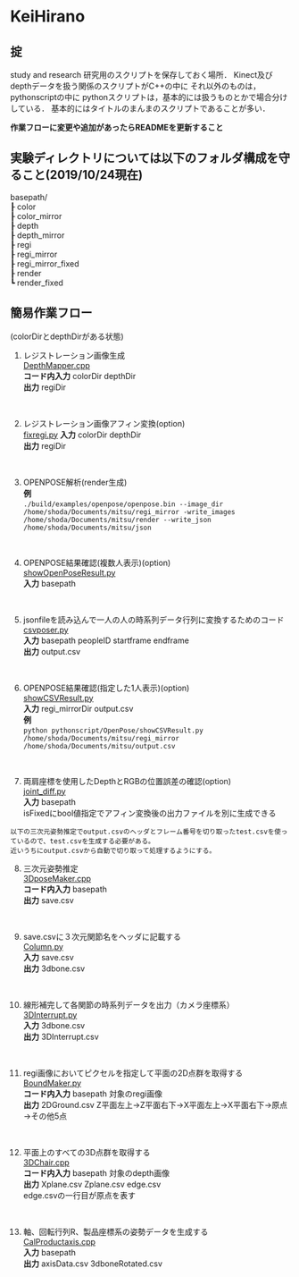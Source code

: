 # KeiHirano

## 掟
study and research
研究用のスクリプトを保存しておく場所．
Kinect及びdepthデータを扱う関係のスクリプトがC++の中に
それ以外のものは，pythonscriptの中に
pythonスクリプトは，基本的には扱うものとかで場合分けしている．
基本的にはタイトルのまんまのスクリプトであることが多い．

__作業フローに変更や追加があったらREADMEを更新すること__

## 実験ディレクトリについては以下のフォルダ構成を守ること(2019/10/24現在)
basepath/  
┠  color  
┠  color_mirror  
┠  depth  
┠  depth_mirror  
┠  regi  
┠  regi_mirror  
┠  regi_mirror_fixed  
┠  render  
┗  render_fixed

## 簡易作業フロー

(colorDirとdepthDirがある状態) 
 
1. レジストレーション画像生成  
[DepthMapper.cpp](C++script/DepthMapper.cpp)    
__コード内入力__ colorDir depthDir  
__出力__ regiDir 
<br>

2. レジストレーション画像アフィン変換(option)  
[fixregi.py](pythonscript/ImageTool/fixregi.py)
__入力__ colorDir depthDir  
__出力__ regiDir  
<br>

3. OPENPOSE解析(render生成)   
__例__  
`./build/examples/openpose/openpose.bin --image_dir /home/shoda/Documents/mitsu/regi_mirror -write_images /home/shoda/Documents/mitsu/render --write_json /home/shoda/Documents/mitsu/json`
<br>

4. OPENPOSE結果確認(複数人表示)(option)  
[showOpenPoseResult.py](pythonscript/OpenPose/showOpenPoseResult.py)  
__入力__ basepath  
<br>

5. jsonfileを読み込んで一人の人の時系列データ行列に変換するためのコード  
[csvposer.py](pythonscript/csvpose/csvposer.py)  
__入力__ basepath peopleID startframe endframe  
__出力__ output.csv  
<br>

6. OPENPOSE結果確認(指定した1人表示)(option)  
[showCSVResult.py](pythonscript/OpenPose/showCSVResult.py)  
__入力__ regi_mirrorDir output.csv  
__例__   
`python pythonscript/OpenPose/showCSVResult.py /home/shoda/Documents/mitsu/regi_mirror /home/shoda/Documents/mitsu/output.csv`
<br>

7. 両肩座標を使用したDepthとRGBの位置誤差の確認(option)   
[joint_diff.py](pythonscript/ImageTool/joint_diff.py)  
__入力__ basepath  
isFixedにbool値指定でアフィン変換後の出力ファイルを別に生成できる   
```
以下の三次元姿勢推定でoutput.csvのヘッダとフレーム番号を切り取ったtest.csvを使っているので、test.csvを生成する必要がある。
近いうちにoutput.csvから自動で切り取って処理するようにする。
```

8. 三次元姿勢推定  
[3DposeMaker.cpp](C++script/3DPoseMaker.cpp)  
__コード内入力__ basepath  
__出力__ save.csv   
<br>

9. save.csvに３次元関節名をヘッダに記載する  
[Column.py](pythonscript/Liner/Column.py)  
__入力__ save.csv   
__出力__ 3dbone.csv  
<br>

10. 線形補完して各関節の時系列データを出力（カメラ座標系）  
[3DInterrupt.py](pythonscript/Liner/3DInterrupt.py)  
__入力__ 3dbone.csv  
__出力__ 3DInterrupt.csv  
<br>

11. regi画像においてピクセルを指定して平面の2D点群を取得する  
[BoundMaker.py](C++script/BoundMaker.cpp)  
__コード内入力__ basepath 対象のregi画像  
__出力__ 2DGround.csv
Z平面左上→Z平面右下→X平面左上→X平面右下→原点→その他5点  
<br>

12. 平面上のすべての3D点群を取得する  
[3DChair.cpp](C++script/3DChair.cpp)  
__コード内入力__ basepath 対象のdepth画像  
__出力__ Xplane.csv Zplane.csv edge.csv  
edge.csvの一行目が原点を表す  
<br>

13. 軸、回転行列R、製品座標系の姿勢データを生成する  
[CalProductaxis.cpp](pythonscript/GroundCal/CalProductaxis.py)  
__入力__ basepath  
__出力__ axisData.csv 3dboneRotated.csv  

